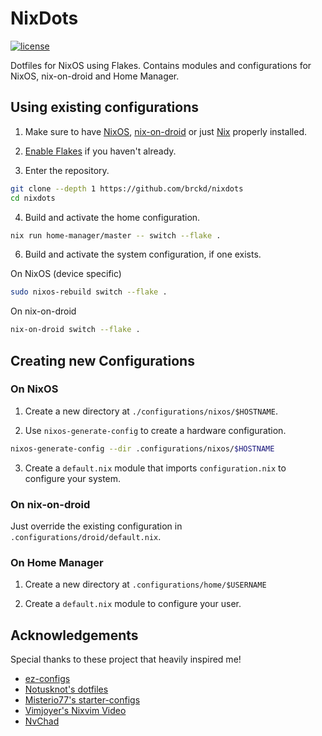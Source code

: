 # NixDots

[![license](https://custom-icon-badges.demolab.com/github/license/brckd/nixdots?logo=law)](LICENSE.md)

Dotfiles for NixOS using Flakes. Contains modules and configurations for NixOS, nix-on-droid and Home Manager.

## Using existing configurations

1. Make sure to have [NixOS](https://nixos.org/manual/nixos/stable/index.html#ch-installation),
[nix-on-droid](https://github.com/nix-community/nix-on-droid#try-it-out) or just
[Nix](https://nixos.org/download#download-nix) properly installed.

2. [Enable Flakes](https://nixos.wiki/wiki/Flakes#Enable_flakes_temporarily) if you haven't already.

3. Enter the repository.

```bash
git clone --depth 1 https://github.com/brckd/nixdots
cd nixdots
```

4. Build and activate the home configuration.

```bash
nix run home-manager/master -- switch --flake .
```

6. Build and activate the system configuration, if one exists.

On NixOS (device specific)

```bash
sudo nixos-rebuild switch --flake .
```

On nix-on-droid

```bash
nix-on-droid switch --flake .
```

## Creating new Configurations

### On NixOS

1. Create a new directory at `./configurations/nixos/$HOSTNAME`.

2. Use `nixos-generate-config` to create a hardware configuration.

```bash
nixos-generate-config --dir .configurations/nixos/$HOSTNAME
```

3. Create a `default.nix` module that imports `configuration.nix` to configure your system.

### On nix-on-droid

Just override the existing configuration in `.configurations/droid/default.nix`.

### On Home Manager

1. Create a new directory at `.configurations/home/$USERNAME`

2. Create a `default.nix` module to configure your user.

## Acknowledgements

Special thanks to these project that heavily inspired me!

- [ez-configs](https://github.com/ehllie/ez-configs)
- [Notusknot's dotfiles](https://github.com/notusknot/dotfiles-nix)
- [Misterio77's starter-configs](https://github.com/Misterio77/nix-starter-configs)
- [Vimjoyer's Nixvim Video](https://github.com/vimjoyer/nixvim-video)
- [NvChad](https://github.com/NvChad/NvChad)
